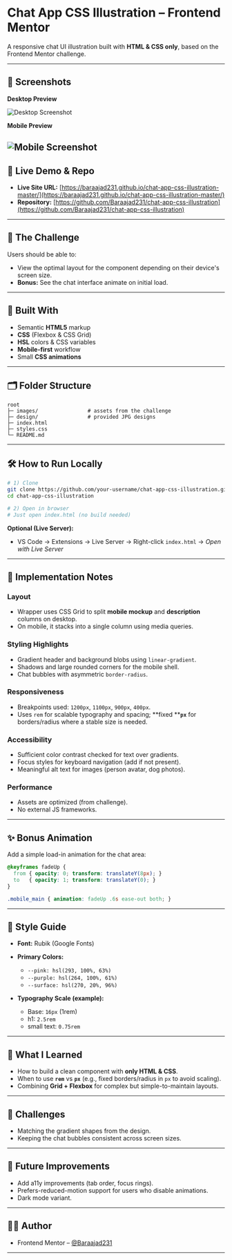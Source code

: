 # Chat App CSS Illustration – Frontend Mentor

A responsive chat UI illustration built with **HTML & CSS only**, based on the Frontend Mentor challenge.

---

## 📸 Screenshots

**Desktop Preview**

![Desktop Screenshot](./design/desktop.png)

**Mobile Preview**

![Mobile Screenshot](./design/mobile.png)
---

## 🔗 Live Demo & Repo

* **Live Site URL:** [https://baraajad231.github.io/chat-app-css-illustration-master/](https://baraajad231.github.io/chat-app-css-illustration-master/)
* **Repository:** [https://github.com/Baraajad231/chat-app-css-illustration](https://github.com/Baraajad231/chat-app-css-illustration)

---

## 🎯 The Challenge

Users should be able to:

* View the optimal layout for the component depending on their device's screen size.
* **Bonus:** See the chat interface animate on initial load.

---

## 🧩 Built With

* Semantic **HTML5** markup
* **CSS** (Flexbox & CSS Grid)
* **HSL** colors & CSS variables
* **Mobile-first** workflow
* Small **CSS animations** 

---

## 🗂️ Folder Structure

```text
root
├─ images/                # assets from the challenge
├─ design/                # provided JPG designs
├─ index.html
├─ styles.css
└─ README.md
```

---

## 🛠️ How to Run Locally

```bash
# 1) Clone
git clone https://github.com/your-username/chat-app-css-illustration.git
cd chat-app-css-illustration

# 2) Open in browser
# Just open index.html (no build needed)
```

**Optional (Live Server):**

* VS Code → Extensions → Live Server → Right-click `index.html` → *Open with Live Server*

---

## 🧱 Implementation Notes

### Layout

* Wrapper uses CSS Grid to split **mobile mockup** and **description** columns on desktop.
* On mobile, it stacks into a single column using media queries.

### Styling Highlights

* Gradient header and background blobs using `linear-gradient`.
* Shadows and large rounded corners for the mobile shell.
* Chat bubbles with asymmetric `border-radius`.

### Responsiveness

* Breakpoints used: `1200px`, `1100px`, `900px`, `400px`.
* Uses `rem` for scalable typography and spacing; \*\*fixed \*\***`px`** for borders/radius where a stable size is needed.

### Accessibility

* Sufficient color contrast checked for text over gradients.
* Focus styles for keyboard navigation (add if not present).
* Meaningful alt text for images (person avatar, dog photos).

### Performance

* Assets are optimized (from challenge).
* No external JS frameworks.

---

## ✨ Bonus Animation 

Add a simple load-in animation for the chat area:

```css
@keyframes fadeUp {
  from { opacity: 0; transform: translateY(8px); }
  to   { opacity: 1; transform: translateY(0); }
}

.mobile_main { animation: fadeUp .6s ease-out both; }
```

---

## 📏 Style Guide

* **Font:** Rubik (Google Fonts)
* **Primary Colors:**

  * `--pink: hsl(293, 100%, 63%)`
  * `--purple: hsl(264, 100%, 61%)`
  * `--surface: hsl(270, 20%, 96%)`
* **Typography Scale (example):**

  * Base: `16px` (1rem)
  * h1: `2.5rem`
  * small text: `0.75rem`

---

## 🧠 What I Learned

* How to build a clean component with **only HTML & CSS**.
* When to use **`rem`** vs **`px`** (e.g., fixed borders/radius in `px` to avoid scaling).
* Combining **Grid + Flexbox** for complex but simple-to-maintain layouts.

---

## 🚧 Challenges

* Matching the gradient shapes from the design.
* Keeping the chat bubbles consistent across screen sizes.

---

## 🔮 Future Improvements

* Add a11y improvements (tab order, focus rings).
* Prefers-reduced-motion support for users who disable animations.
* Dark mode variant.

---

## 🧑‍💻 Author

* Frontend Mentor – [@Baraajad231](https://www.frontendmentor.io/profile/Baraajad231)

---


